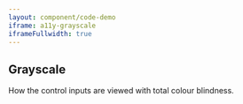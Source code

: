 ```yaml
---
layout: component/code-demo
iframe: a11y-grayscale
iframeFullwidth: true
---
```

## Grayscale

How the control inputs are viewed with total colour blindness.
